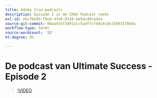 ```yaml
---
title: Adobe Crux-podcasts
description: Episode 2 in de CRUX Podcast reeks
exl-id: ebcfbe9b-f6ed-4fe6-8328-be5dcd8cadea
source-git-commit: 06aa435f34911cc5adf7cf40c8c8e15693178bda
workflow-type: tm+mt
source-wordcount: '15'
ht-degree: 0%

---
```


# De podcast van Ultimate Success - Episode 2

>[!VIDEO](https://video.tv.adobe.com/v/3428674?quality=12learn=on)
